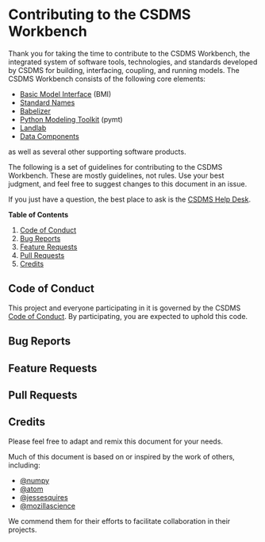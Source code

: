 # Contributing to the CSDMS Workbench

Thank you for taking the time to contribute to the CSDMS Workbench, the integrated system of software tools, technologies, and standards developed by CSDMS for building, interfacing, coupling, and running models.
The CSDMS Workbench consists of the following core elements: 

* [Basic Model Interface](https://bmi.readthedocs.io) (BMI)
* [Standard Names](https://standard-names.readthedocs.io)
* [Babelizer](https://babelizer.readthedocs.io)
* [Python Modeling Toolkit](https://pymt.readthedocs.io) (pymt)
* [Landlab](https://landlab.readthedocs.io)
* [Data Components](https://csdms.colorado.edu/wiki/DataComponents)

as well as several other supporting software products.

The following is a set of guidelines for contributing to the CSDMS Workbench. These are mostly guidelines, not rules. Use your best judgment, and feel free to suggest changes to this document in an issue.

If you just have a question, the best place to ask is the [CSDMS Help Desk](https://csdms.github.io/help-desk/).

**Table of Contents**

1. [Code of Conduct](#code-of-conduct)
1. [Bug Reports](#bug-reports)
1. [Feature Requests](#feature-requests)
1. [Pull Requests](#pull-requests)
1. [Credits](#credits)

## Code of Conduct

This project and everyone participating in it is governed by the CSDMS [Code of Conduct](./CODE-OF-CONDUCT.md). By participating, you are expected to uphold this code.

## Bug Reports

## Feature Requests

## Pull Requests

## Credits

Please feel free to adapt and remix this document for your needs.

Much of this document is based on or inspired by the work of others, including:

* [@numpy](https://github.com/numpy)
* [@atom](https://github.com/atom)
* [@jessesquires](https://github.com/jessesquires)
* [@mozillascience](https://github.com/mozillascience)

We commend them for their efforts to facilitate collaboration in their projects.

